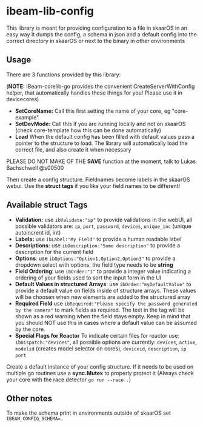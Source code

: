 # ibeam-lib-config


This library is meant for providing configuration to a file in skaarOS in an easy way
It dumps the config, a schema in json and a default config into the correct directory in skaarOS or next to the binary in other environments

## Usage 

There are 3 functions provided by this library:

(**NOTE:** IBeam-corelib-go provides the convenient CreateServerWithConfig helper, that automatically handles these things for you! Please use it in devicecores)


- **SetCoreName:** Call this first setting the name of your core, eg "core-example"
- **SetDevMode:** Call this if you are running locally and not on skaarOS (check core-template how this can be done automatically)
- **Load** When the default config has been filled with default values pass a pointer to the structure to load. The library will automatically load the correct file, and also create it when necessary

PLEASE DO NOT MAKE OF THE **SAVE** function at the moment, talk to Lukas Bachschwell @s00500

Then create a config structure. Fieldnames become labels in the skaarOS webui. Use the **struct tags** if you like your field names to be different!

## Available struct Tags

* **Validation:** use `ibValidate:"ip"` to provide validations in the webUI, all possible validators are: `ip`, `port`, `password`, `devices`, `unique_inc` (unique autoincrent id, int)
* **Labels:** use `ibLabel:"My Field"` to provide a human readable label
* **Descriptions:** use `ibDescription:"Some description"` to provide a description for the current field
* **Options**: use `ibOptions:"Option1,Option2,Option3"` to provide a dropdown select with options, the field type needs to be **string**
* **Field Ordering**: use `ibOrder:"1"` to provide a integer value indicating a ordering of your fields used to sort the input form in the UI
* **Default Values in structured Arrays**: use `ibOrder:"myDefaultValue"` to provide a default value on fields inside of structure arrays. These values will be choosen when new elements are added to the structured array
* **Required Field** use `ibRequired:"Please specify the password generated by the camera"` to mark fields as required. The text in the tag will be shown as a red warning when the field stays empty. Keep in mind that you should NOT use this in cases where a default value can be assumed by the core.
* **Special Flags for Reactor**  To indicate certain files for reactor use: `ibDispatch:"devices"`, all possible options are currently: `devices`, `active`, `modelid` (creates model selector on cores), `deviceid`, `description`, `ip` `port`


Create a default instance of your config structure. If it needs to be used on multiple go routines use a **sync.Mutex** to properly protect it (Always check your core with the race detector `go run --race .`)

## Other notes

To make the schema print in environments outside of skaarOS set `IBEAM_CONFIG_SCHEMA=.`

